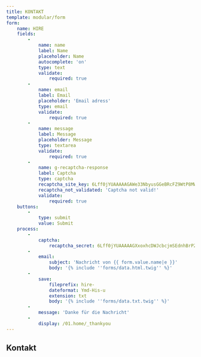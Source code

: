 ```yaml
---
title: KONTAKT
template: modular/form
form:
    name: HIRE
    fields:
        -
            name: name
            label: Name
            placeholder: Name
            autocomplete: 'on'
            type: text
            validate:
                required: true
        -
            name: email
            label: Email
            placeholder: 'Email adress'
            type: email
            validate:
                required: true
        -
            name: message
            label: Message
            placeholder: Message
            type: textarea
            validate:
                required: true
        -
            name: g-recaptcha-response
            label: Captcha
            type: captcha
            recaptcha_site_key: 6Lff0jYUAAAAAGAWe33NbyusGGeBRcFZ9WtP8MWm
            recaptcha_not_validated: 'Captcha not valid!'
            validate:
                required: true
    buttons:
        -
            type: submit
            value: Submit
    process:
        -
            captcha:
                recaptcha_secret: 6Lff0jYUAAAAAGXxoxhcDWJcbcjmSEdnhBrPZL6m
        -
            email:
                subject: 'Nachricht von {{ form.value.name|e }}'
                body: '{% include ''forms/data.html.twig'' %}'
        -
            save:
                fileprefix: hire-
                dateformat: Ymd-His-u
                extension: txt
                body: '{% include ''forms/data.txt.twig'' %}'
        -
            message: 'Danke für die Nachricht'
        -
            display: /01.home/_thankyou
---
```


## Kontakt
